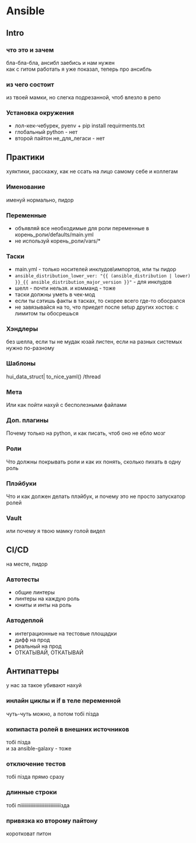 # Ansible

## Intro

### что это и зачем
бла-бла-бла, ансибл заебись и нам нужен  
как с гитом работать я уже показал, теперь про ансибль

### из чего состоит
из твоей мамки, но слегка подрезанной, чтоб влезло в репо

### Установка окружения
* лол-кек-чебурек, pyenv + pip install requirments.txt
* глобальный python - нет
* второй пайтон не\_для\_легаси - нет

## Практики
хуяктики, расскажу, как не ссать на лицо самому себе и коллегам

### Именование
именуй нормально, пидор

### Переменные
* объявляй все необходимые для роли переменные в корень_роли/defaults/main.yml
* не используй корень_роли/vars/*

### Таски
* main.yml - только носителей инклудов\импортов, или ты пидор
* `ansible_distribution_lower_ver: "{{ (ansible_distribution | lower) }}_{{ ansible_distribution_major_version }}"` - для инклудов
* шелл - почти нельзя. и комманд - тоже
* таски должны уметь в чек-мод
* если ты сэтишь факты в тасках, то скорее всего где-то обосрался
* не завязывайся на то, что приедет после setup других хостов: с лимитом ты обосрешься

### Хэндлеры
без шелла, если ты не мудак
юзай листен, если на разных системых нужно по-разному

### Шаблоны
hui_data_struct| to_nice_yaml() /thread

### Мета
Или как пойти нахуй с бесполезными файлами

### Доп. плагины
Почему только на python, и как писать, чтоб оно не ебло мозг

### Роли
Что должны покрывать роли и как их понять, сколько пихать в одну роль

### Плэйбуки
Что и как должен делать плэйбук, и почему это не просто запускатор ролей

### Vault
или почему я твою мамку голой видел

## CI/CD
на месте, пидор

### Автотесты
* общие линтеры
* линтеры на каждую роль
* юниты и инты на роль

### Автодеплой
* интеграционные на тестовые площадки
* дифф на прод
* реальный на прод
* ОТКАТЫВАЙ, ОТКАТЫВАЙ

## Антипаттеры
у нас за такое убивают нахуй

### инлайн циклы и if в теле переменной
чуть-чуть можно, а потом тобi пiзда

### копипаста ролей в внешних источников
тобi пiзда  
и за ansible-galaxy - тоже

### отключение тестов
тобi пiзда прямо сразу

### длинные строки
тобi пiiiiiiiiiiiiiiiiiiiiiiiiiiiiiiiiзда

### привязка ко второму пайтону
коротковат питон
